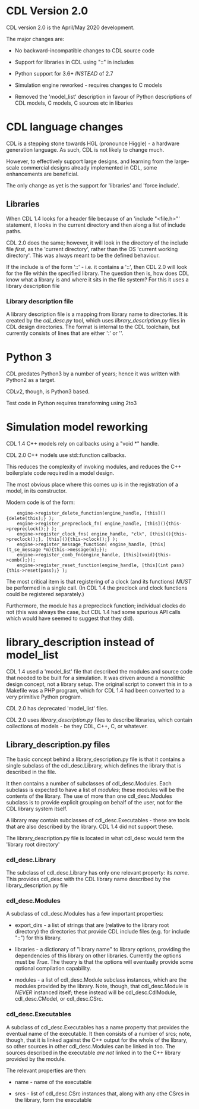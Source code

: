 # CDL Version 2.0

CDL version 2.0 is the April/May 2020 development.

The major changes are:

* No backward-incompatible changes to CDL source code

* Support for libraries in CDL using "<lib>::" in includes

* Python support for 3.6+ *INSTEAD* of 2.7

* Simulation engine reworked - requires changes to C models

* Removed the 'model_list' description in favour of Python
  descriptions of CDL models, C models, C sources etc in libaries

# CDL language changes

CDL is a stepping stone towards HGL (pronounce Higgle) - a hardware
generation language. As such, CDL is not likely to change much.

However, to effectively support large designs, and learning from the
large-scale commercial designs already implemented in CDL, some
enhancements are beneficial.

The only change as yet is the support for 'libraries' and 'force
include'.

## Libraries

When CDL 1.4 looks for a header file because of an 'include
"<file.h>"' statement, it looks in the current directory and then
along a list of include paths.

CDL 2.0 does the same; however, it will look in the directory of the
include file *first*, as the 'current directory', rather than the OS
'current working directory'. This was always meant to be the defined
behaviour.

If the include is of the form '<library>::<filename>' - i.e. it
contains a '::', then CDL 2.0 will look for the file within the
specified library. The question then is, how does CDL know what a
library is and where it sits in the file system? For this it uses a
library description file

### Library description file

A library description file is a mapping from library name to
directories. It is created by the *cdl_desc.py* tool, which uses
*library_description.py* files in CDL design directories. The format
is internal to the CDL toolchain, but currently consists of lines that
are either '<libraryname>:' or '<path>'.

# Python 3

CDL predates Python3 by a number of years; hence it was written with
Python2 as a target.

CDLv2, though, is Python3 based.

Test code in Python requires transforming using 2to3

# Simulation model reworking

CDL 1.4 C++ models rely on callbacks using a "void *" handle.

CDL 2.0 C++ models use std::function callbacks.

This reduces the complexity of invoking modules, and reduces the C++
boilerplate code required in a model design.

The most obvious place where this comes up is in the registration of a
model, in its constructor.

Modern code is of the form:

```
    engine->register_delete_function(engine_handle, [this](){delete(this);} );
    engine->register_prepreclock_fn( engine_handle, [this](){this->prepreclock();} );
    engine->register_clock_fns( engine_handle, "clk", [this](){this->preclock();}, [this](){this->clock();} );
    engine->register_message_function( engine_handle, [this](t_se_message *m){this->message(m);});
    engine->register_comb_fn(engine_handle, [this](void){this->comb();});
    engine->register_reset_function(engine_handle, [this](int pass){this->reset(pass);} );
```

The most critical item is that registering of a clock (and its
functions) *MUST* be performed in a single call. (In CDL 1.4 the
preclock and clock functions could be registered separately.)

Furthermore, the module has a prepreclock function; individual clocks
do not (this was always the case, but CDL 1.4 had some spurious API
calls which would have seemed to suggest that they did).
# library_description instead of model_list

CDL 1.4 used a 'model_list' file that described the modules and source
code that needed to be built for a simulation. It was driven around a
monolithic design concept, not a library setup. The original script to
convert this in to a Makefile was a PHP program, which for CDL 1.4 had
been converted to a very primitive Python program.

CDL 2.0 has deprecated 'model_list' files.

CDL 2.0 uses *library_description.py* files to describe libraries,
which contain collections of models - be they CDL, C++, C, or
whatever.

## Library_description.py files

The basic concept behind a library_description.py file is
that it contains a single subclass of the cdl_desc.Library, which
defines the library that is described in the file.

It then contains a number of subclasses of cdl_desc.Modules. Each
subclass is expected to have a list of *modules*; these modules will
be the contents of the library. The use of more than one
cdl_desc.Modules subclass is to provide explicit grouping on behalf of
the user, not for the CDL library system itself.

A library may contain subclasses of cdl_desc.Executables - these are
tools that are also described by the library. CDL 1.4 did not support
these.

The library_description.py file is located in what cdl_desc would term
the 'library root directory'

### cdl_desc.Library

The subclass of cdl_desc.Library has only one relevant property: its
*name*. This provides cdl_desc with the CDL library name described by
the library_description.py file

### cdl_desc.Modules

A subclass of cdl_desc.Modules has a few important properties:

* export_dirs - a list of strings that are (relative to the library
  root directory) the directories that provide CDL include files
  (e.g. for include "<library>::<file>") for this library.

* libraries - a dictionary of "library name" to library options,
  providing the dependencies of this library on other
  libraries. Currently the options must be *True*. The theory is that
  the options will eventually provide some optional compilation
  capability.

* modules - a list of cdl_desc.Module subclass instances, which are
  the modules provided by the library. Note, though, that
  cdl_desc.Module is *NEVER* instanced itself; these instead will be
  cdl_desc.CdlModule, cdl_desc.CModel, or cdl_desc.CSrc.

### cdl_desc.Executables

A subclass of cdl_desc.Executables has a name property that provides
the eventual name of the executable. It then consists of a number of
srcs; note, though, that it is linked against the C++ output for the
whole of the library, so other sources in other cdl_desc.Modules can be
linked in too. The sources described in the executable *are not*
linked in to the C++ library provided by the module.

The relevant properties are then:

* name - name of the executable

* srcs - list of cdl_desc.CSrc instances that, along with any othe
CSrcs in the library, form the executable


